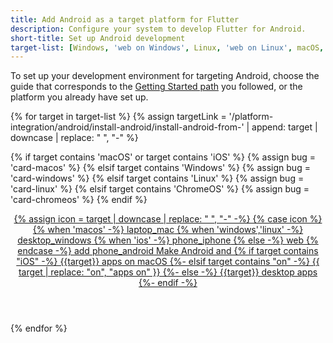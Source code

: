 ```yaml
---
title: Add Android as a target platform for Flutter
description: Configure your system to develop Flutter for Android.
short-title: Set up Android development
target-list: [Windows, 'web on Windows', Linux, 'web on Linux', macOS, 'web on macOS', iOS, 'web on ChromeOS']
---
```


To set up your development environment for targeting Android,
choose the guide that corresponds to the [Getting Started path][] you followed,
or the platform you already have set up.

<div class="card-grid">
{% for target in target-list %}
{% assign targetLink = '/platform-integration/android/install-android/install-android-from-' | append: target | downcase | replace: " ", "-" %}

  {% if target contains 'macOS' or target contains 'iOS' %}
    {% assign bug = 'card-macos' %}
  {% elsif target contains 'Windows' %}
    {% assign bug = 'card-windows' %}
  {% elsif target contains 'Linux' %}
    {% assign bug = 'card-linux' %}
  {% elsif target contains 'ChromeOS' %}
    {% assign bug = 'card-chromeos' %}
  {% endif %}

  <a class="card card-app-type {{bug}}" id="install-{{target | downcase}}" href="{{targetLink}}">
    <div class="card-body">
      <header class="card-title text-center">
        <span class="d-block h1">
          {% assign icon = target | downcase | replace: " ", "-" -%}
          {% case icon %}
          {% when 'macos' -%}
            <span class="material-symbols">laptop_mac</span>
          {% when 'windows','linux' -%}
            <span class="material-symbols">desktop_windows</span>
          {% when 'ios' -%}
            <span class="material-symbols">phone_iphone</span>
          {% else -%}
            <span class="material-symbols">web</span>
          {% endcase -%}
          <span class="material-symbols">add</span>
          <span class="material-symbols">phone_android</span>
        </span>
        <span class="text-muted d-block">
        Make Android and
        {% if target contains "iOS" -%}
        {{target}} apps on macOS
        {%- elsif target contains "on" -%}
        {{ target | replace: "on", "apps on" }}
        {%- else -%}
        {{target}} desktop apps
        {%- endif -%}
        </span>
      </header>
    </div>
  </a>
{% endfor %}
</div>

[Getting Started path]: /get-started/install
